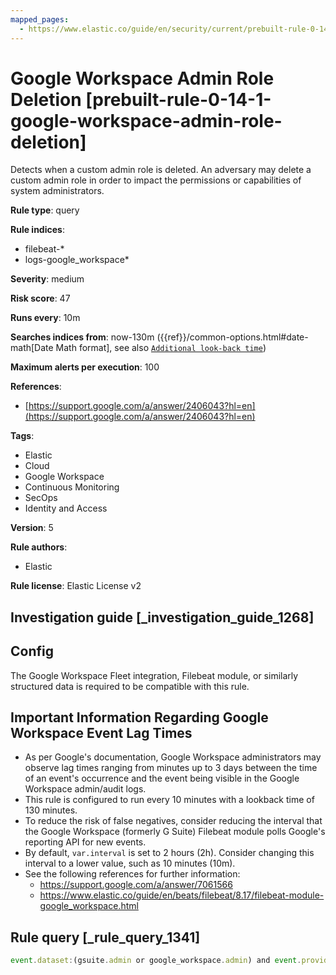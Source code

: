 ```yaml
---
mapped_pages:
  - https://www.elastic.co/guide/en/security/current/prebuilt-rule-0-14-1-google-workspace-admin-role-deletion.html
---
```


# Google Workspace Admin Role Deletion [prebuilt-rule-0-14-1-google-workspace-admin-role-deletion]

Detects when a custom admin role is deleted. An adversary may delete a custom admin role in order to impact the permissions or capabilities of system administrators.

**Rule type**: query

**Rule indices**:

* filebeat-*
* logs-google_workspace*

**Severity**: medium

**Risk score**: 47

**Runs every**: 10m

**Searches indices from**: now-130m ({{ref}}/common-options.html#date-math[Date Math format], see also [`Additional look-back time`](docs-content://solutions/security/detect-and-alert/create-detection-rule.md#rule-schedule))

**Maximum alerts per execution**: 100

**References**:

* [https://support.google.com/a/answer/2406043?hl=en](https://support.google.com/a/answer/2406043?hl=en)

**Tags**:

* Elastic
* Cloud
* Google Workspace
* Continuous Monitoring
* SecOps
* Identity and Access

**Version**: 5

**Rule authors**:

* Elastic

**Rule license**: Elastic License v2

## Investigation guide [_investigation_guide_1268]

## Config

The Google Workspace Fleet integration, Filebeat module, or similarly structured data is required to be compatible with this rule.

## Important Information Regarding Google Workspace Event Lag Times
- As per Google's documentation, Google Workspace administrators may observe lag times ranging from minutes up to 3 days between the time of an event's occurrence and the event being visible in the Google Workspace admin/audit logs.
- This rule is configured to run every 10 minutes with a lookback time of 130 minutes.
- To reduce the risk of false negatives, consider reducing the interval that the Google Workspace (formerly G Suite) Filebeat module polls Google's reporting API for new events.
- By default, `var.interval` is set to 2 hours (2h). Consider changing this interval to a lower value, such as 10 minutes (10m).
- See the following references for further information:
  - https://support.google.com/a/answer/7061566
  - https://www.elastic.co/guide/en/beats/filebeat/8.17/filebeat-module-google_workspace.html

## Rule query [_rule_query_1341]

```js
event.dataset:(gsuite.admin or google_workspace.admin) and event.provider:admin and event.category:iam and event.action:DELETE_ROLE
```


